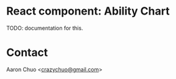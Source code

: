 # React component: Ability Chart
TODO: documentation for this.
# Contact
Aaron Chuo <[crazychuo@gmail.com][myMail]>

[myMail]: mailto:crazychuo@gmail.com
